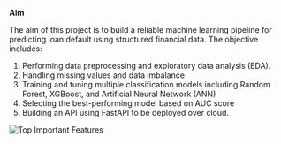 
**Aim** 

The aim of this project is to build a reliable machine learning pipeline for predicting loan default using structured financial data. The objective includes:
1. Performing data preprocessing and exploratory data analysis (EDA).
2. Handling missing values and data imbalance
3. Training and tuning multiple classification models including Random Forest, XGBoost, and Artificial Neural Network (ANN)
4. Selecting the best-performing model based on AUC score
5. Building an API using FastAPI to be deployed over cloud.

![Top Important Features](imm/output.png)
